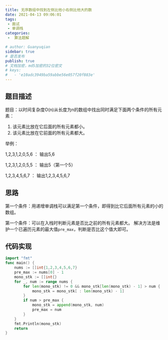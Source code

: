 ```yaml
---
title: 无序数组中找到左侧比他小右侧比他大的数
date: 2021-04-13 09:06:01
tags:
 - 面试
 - 单调栈
categories:
 -  算法题解

# author: Guanyuqian
sidebar: true
# 是否发布
publish: true
# 文档加密，md5加密的32位密文
# keys:
# 	- 'e10adc3949ba59abbe56e057f20f883e'
---
```


## 题目描述
题目：以时间复杂度O(n)从长度为n的数组中找出同时满足下面两个条件的所有元素：
1. 该元素比放在它后面的所有元素都小。
2. 该元素比放在它前面的所有元素都大。
<!-- more -->

举例：

1,2,3,1,2,0,5,6 ： 输出5,6

1,2,3,1,2,0,5,5 ： 输出5（第一个5）

1,2,3,4,5,6,7 ： 输出1,2,3,4,5,6,7 

## 思路

第一个条件：用递增单调栈可以满足第一个条件，即得到比它后面所有元素的小的数组。

第一个条件：可以在入栈时判断元素是否比之前的所有元素都大。
解决方法是维护一个已遍历元素的最大值`pre_max`，判断是否比这个值大即可。

## 代码实现

```go
import "fmt"
func main() {
    nums := []int{1,2,3,4,5,6,7}
    pre_max := nums[0] - 1
    mono_stk := []int{}
    for _, num := range nums {
        for len(mono_stk) != 0 && mono_stk[len(mono_stk) - 1] > num {
            mono_stk = mono_stk[ : len(mono_stk) - 1]
        }
        if num > pre_max {
            mono_stk = append(mono_stk, num)
            pre_max = num
        }
    }
    fmt.Println(mono_stk)
    return
}
```